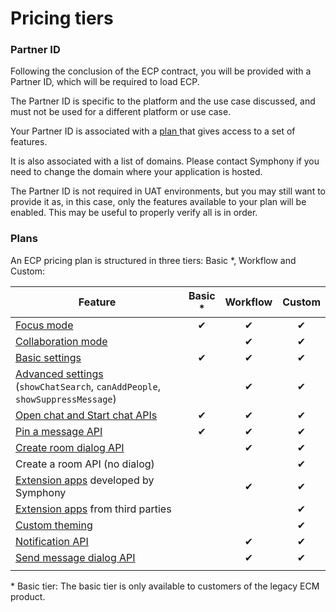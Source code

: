 # Pricing tiers

### Partner ID

Following the conclusion of the ECP contract, you will be provided with a Partner ID, which will be required to load ECP.

The Partner ID is specific to the platform and the use case discussed, and must not be used for a different platform or use case.

Your Partner ID is associated with a [plan ](pricing-tiers.md#plans)that gives access to a set of features.

It is also associated with a list of domains. Please contact Symphony if you need to change the domain where your application is hosted.

The Partner ID is not required in UAT environments, but you may still want to provide it as, in this case, only the features available to your plan will be enabled. This may be useful to properly verify all is in order.

### Plans

An ECP pricing plan is structured in three tiers: Basic \*, Workflow and Custom:

<table><thead><tr><th width="390">Feature</th><th align="center">Basic *</th><th align="center">Workflow</th><th align="center">Custom</th></tr></thead><tbody><tr><td><a href="./#focus-and-collaboration-modes">Focus mode</a></td><td align="center">✔</td><td align="center">✔</td><td align="center">✔</td></tr><tr><td><a href="./#focus-and-collaboration-modes">Collaboration mode</a></td><td align="center"></td><td align="center">✔</td><td align="center">✔</td></tr><tr><td><a href="configuration-parameters.md#ecp-settings">Basic settings</a></td><td align="center">✔</td><td align="center">✔</td><td align="center">✔</td></tr><tr><td><a href="configuration-parameters.md#ecp-settings">Advanced settings</a> (<code>showChatSearch</code>, <code>canAddPeople</code>, <code>showSuppressMessage</code>)</td><td align="center"></td><td align="center">✔</td><td align="center">✔</td></tr><tr><td><a href="open-a-chat.md">Open chat and Start chat APIs</a></td><td align="center">✔</td><td align="center">✔</td><td align="center">✔</td></tr><tr><td><a href="pin-a-message.md">Pin a message API</a></td><td align="center">✔</td><td align="center">✔</td><td align="center">✔</td></tr><tr><td><a href="create-a-room.md">Create room dialog API</a></td><td align="center"></td><td align="center">✔</td><td align="center">✔</td></tr><tr><td>Create a room API (no dialog)</td><td align="center"></td><td align="center"></td><td align="center">✔</td></tr><tr><td><a href="support-for-extension-applications.md">Extension apps</a> developed by Symphony</td><td align="center"></td><td align="center">✔</td><td align="center">✔</td></tr><tr><td><a href="support-for-extension-applications.md">Extension apps</a> from third parties</td><td align="center"></td><td align="center"></td><td align="center">✔</td></tr><tr><td><a href="configuration-parameters.md#custom-themes">Custom theming</a></td><td align="center"></td><td align="center"></td><td align="center">✔</td></tr><tr><td><a href="notifications.md">Notification API</a></td><td align="center"></td><td align="center">✔</td><td align="center">✔</td></tr><tr><td><a href="send-a-message.md">Send message dialog API</a></td><td align="center"></td><td align="center">✔</td><td align="center">✔</td></tr><tr><td></td><td align="center"></td><td align="center"></td><td align="center"></td></tr></tbody></table>

\* Basic tier: The basic tier is only available to customers of the legacy ECM product.&#x20;
